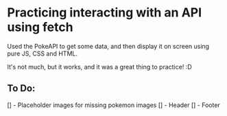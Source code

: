 # Practicing interacting with an API using fetch

Used the PokeAPI to get some data, and then display it on screen using pure JS, CSS and HTML.

It's not much, but it works, and it was a great thing to practice! :D

## To Do:

[] - Placeholder images for missing pokemon images
[] - Header
[] - Footer
